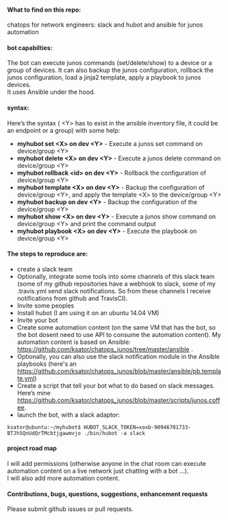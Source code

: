 #### What to find on this repo:  
chatops for network engineers: slack and hubot and ansible for junos automation

#### bot capabilties:
The bot can execute junos commands (set/delete/show) to a device or a group of devices. It can also backup the junos configuration, rollback the junos configuration, load a jinja2 template, apply a playbook to junos devices.  
It uses Ansible under the hood.   

#### syntax: 
Here’s the syntax ( \<Y> has to exist in the ansible inventory file, it could be an endpoint or a group) with some help: 
- **myhubot set \<X> on dev \<Y>** - Execute a junos set command on device/group \<Y>
- **myhubot delete \<X> on dev \<Y>** - Execute a junos delete command on device/group \<Y>
- **myhubot rollback \<id> on dev \<Y>** - Rollback <id> the configuration of device/group \<Y>
- **myhubot template \<X> on dev \<Y>** - Backup the configuration of device/group \<Y>, and apply the template \<X> to the device/group \<Y>
- **myhubot backup on dev \<Y>** - Backup the configuration of the device/group \<Y>
- **myhubot show \<X> on dev \<Y>** - Execute a junos show command on device/group \<Y> and print the command output
- **myhubot playbook \<X> on dev \<Y>** - Execute the playbook <X> on device/group \<Y>

#### The steps to reproduce are: 
-	create a slack team  
-	Optionally, integrate some tools into some channels of this slack team (some of my github repositories have a webhook to slack, some of my .travis.yml send slack notifications. So from these channels I receive notifications from github and TravisCI). 
-	Invite some peoples 
-	Install hubot (I am using it on an ubuntu 14.04 VM) 
-	Invite your bot 
-	Create some automation content (on the same VM that has the bot, so the bot dosent need to use API to consume the automation content). My automation content is based on Ansible: https://github.com/ksator/chatops_junos/tree/master/ansible . 
- Optionally, you can also use the slack notification module in the Ansible playbooks (here's an https://github.com/ksator/chatops_junos/blob/master/ansible/pb.template.yml)    
-	Create a script that tell your bot what to do based on slack messages. Here’s mine https://github.com/ksator/chatops_junos/blob/master/scripts/junos.coffee.  
- launch the bot, with a slack adaptor: 
```
ksator@ubuntu:~/myhubot$ HUBOT_SLACK_TOKEN=xoxb-90946701733-BTJh5QnUdQrTMcbtjgawmvjo ./bin/hubot -a slack
```
#### project road map
I will add permissions (otherwise anyone in the chat room can execute automation content on a live network just chatting with a bot …).   
I will also add more automation content. 


#### Contributions, bugs, questions, suggestions, enhancement requests
Please submit github issues or pull requests. 

